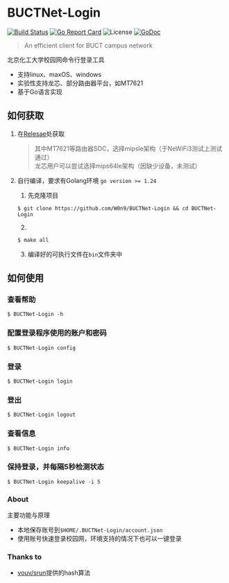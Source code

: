 # BUCTNet-Login


[![Build Status](https://travis-ci.org/vouv/srun.svg?branch=master)](https://travis-ci.org/vouv/srun) [![Go Report Card](https://goreportcard.com/badge/github.com/vouv/srun)](https://goreportcard.com/report/github.com/vouv/srun) ![License](https://img.shields.io/packagist/l/doctrine/orm.svg) [![GoDoc](https://godoc.org/github.com/vouv/srun?status.svg)](https://godoc.org/github.com/vouv/srun/core)

> An efficient client for BUCT campus network

北京化工大学校园网命令行登录工具
- 支持linux、maxOS、windows
- 实验性支持龙芯、部分路由器平台，如MT7621
- 基于Go语言实现

## 如何获取

1. 在[Relesae](https://github.com/W0n9/BUCTNet-Login/releases/latest)处获取
    > 其中MT7621等路由器SOC，选择mipsle架构（于NeWiFi3测试上测试通过）  
    龙芯用户可以尝试选择mips64le架构（因缺少设备，未测试）

2. 自行编译，要求有Golang环境 `go version >= 1.24`   
    1. 先克隆项目
    ```
    $ git clone https://github.com/W0n9/BUCTNet-Login && cd BUCTNet-Login
    ```
    2. 
    ```bash
    $ make all
    ```
    3. 编译好的可执行文件在`bin`文件夹中

## 如何使用
### 查看帮助

```
$ BUCTNet-Login -h
```

### 配置登录程序使用的账户和密码

```
$ BUCTNet-Login config
```

### 登录

```
$ BUCTNet-Login login
```

### 登出

```
$ BUCTNet-Login logout
```

### 查看信息
```
$ BUCTNet-Login info
```

### 保持登录，并每隔5秒检测状态
```
$ BUCTNet-Login keepalive -i 5
```

### About

主要功能与原理

- 本地保存账号到`$HOME/.BUCTNet-Login/account.json`
- 使用账号快速登录校园网，环境支持的情况下也可以一键登录

### Thanks to
- [vouv/srun](https://github.com/vouv/srun)提供的hash算法